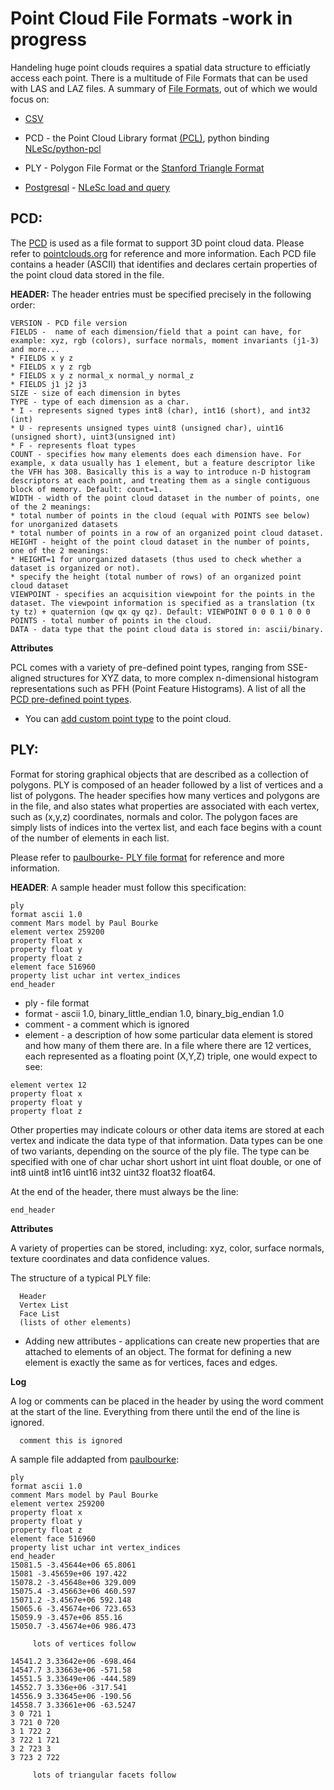 # Point Cloud File Formats -work in progress
Handeling huge point clouds requires a spatial data structure to efficiatly access each point.
There is a multitude of File Formats that can be used with LAS and LAZ files. A summary of [File Formats](http://www.cloudcompare.org/doc/wiki/index.php?title=FILE_I/O), out of which we would focus on: 

* [CSV](https://docs.python.org/3/library/csv.html)

* PCD - the Point Cloud Library format [(PCL)](http://pointclouds.org/), python binding [NLeSc/python-pcl](https://github.com/NLeSC/python-pcl)

* PLY - Polygon File Format or the [Stanford Triangle Format](http://www.graphics.stanford.edu/data/3Dscanrep) 

* [Postgresql](https://www.postgresql.org/) - [NLeSc load and query](https://github.com/NLeSC/pointcloud-benchmark/blob/master/python/pointcloud)


## PCD:
The [PCD](http://pointclouds.org/documentation/tutorials/pcd_file_format.php) is used as a file format to support 3D point cloud data. Please refer to [pointclouds.org](http://pointclouds.org/documentation/tutorials/pcd_file_format.php) for reference and more information.
Each PCD file contains a header (ASCII) that identifies and declares certain properties of the point cloud data stored in the file. 

**HEADER:** The header entries must be specified precisely in the following order:
```
VERSION - PCD file version
FIELDS -  name of each dimension/field that a point can have, for example: xyz, rgb (colors), surface normals, moment invariants (j1-3) and more...
* FIELDS x y z                                
* FIELDS x y z rgb                            
* FIELDS x y z normal_x normal_y normal_z     
* FIELDS j1 j2 j3                             
SIZE - size of each dimension in bytes
TYPE - type of each dimension as a char.
* I - represents signed types int8 (char), int16 (short), and int32 (int)
* U - represents unsigned types uint8 (unsigned char), uint16 (unsigned short), uint3(unsigned int)
* F - represents float types
COUNT - specifies how many elements does each dimension have. For example, x data usually has 1 element, but a feature descriptor like the VFH has 308. Basically this is a way to introduce n-D histogram descriptors at each point, and treating them as a single contiguous block of memory. Default: count=1.
WIDTH - width of the point cloud dataset in the number of points, one of the 2 meanings: 
* total number of points in the cloud (equal with POINTS see below) for unorganized datasets
* total number of points in a row of an organized point cloud dataset.
HEIGHT - height of the point cloud dataset in the number of points, one of the 2 meanings:
* HEIGHT=1 for unorganized datasets (thus used to check whether a dataset is organized or not).
* specify the height (total number of rows) of an organized point cloud dataset
VIEWPOINT - specifies an acquisition viewpoint for the points in the dataset. The viewpoint information is specified as a translation (tx ty tz) + quaternion (qw qx qy qz). Default: VIEWPOINT 0 0 0 1 0 0 0
POINTS - total number of points in the cloud. 
DATA - data type that the point cloud data is stored in: ascii/binary.
```
**Attributes**

PCL comes with a variety of pre-defined point types, ranging from SSE-aligned structures for XYZ data, to more complex n-dimensional histogram representations such as PFH (Point Feature Histograms). 
A list of all the [PCD pre-defined point types](https://github.com/PointCloudLibrary/pcl/blob/master/common/include/pcl/impl/point_types.hpp).


* You can [add custom point type](http://pointclouds.org/documentation/tutorials/adding_custom_ptype.php) to the point cloud.

## PLY:
Format for storing graphical objects that are described as a collection of polygons. 
PLY is composed of an header followed by a list of vertices and  a list of polygons. The header specifies how many vertices and polygons are in the file, and also states what properties are associated with each vertex, such as (x,y,z) coordinates, normals and color. The polygon faces are simply lists of indices into the vertex list, and each face begins with a count of the number of elements in each list. 

Please refer to [paulbourke- PLY file format](http://paulbourke.net/dataformats/ply/) for reference and more information.

**HEADER**: A sample header must follow this specification: 
```
ply
format ascii 1.0
comment Mars model by Paul Bourke
element vertex 259200
property float x
property float y
property float z
element face 516960
property list uchar int vertex_indices
end_header
```

* ply - file format
* format - ascii 1.0, binary_little_endian 1.0, binary_big_endian 1.0
* comment - a comment which is ignored
* element - a description of how some particular data element is stored and how many of them there are. 
In a file where there are 12 vertices, each represented as a floating point (X,Y,Z) triple, one would expect to see:
```
element vertex 12
property float x
property float y
property float z
```
Other properties may indicate colours or other data items are stored at each vertex and indicate the data type of that information. Data types can be one of two variants, depending on the source of the ply file. The type can be specified with one of char uchar short ushort int uint float double, or one of int8 uint8 int16 uint16 int32 uint32 float32 float64.

At the end of the header, there must always be the line:
```
end_header
```

**Attributes**

A variety of properties can be stored, including: xyz, color, surface normals, texture coordinates and data confidence values.

The structure of a typical PLY file:
```
  Header
  Vertex List
  Face List
  (lists of other elements)
```
* Adding new attributes - applications can create new properties that are attached to elements of an object. The format for defining a new element is exactly the same as for vertices, faces and edges. 

**Log**

A log or comments can be placed in the header by using the word comment at the start of the line. Everything from there until the end of the line is ignored.
```
  comment this is ignored
```
A sample file addapted from [paulbourke](http://paulbourke.net/dataformats/ply/example1.ply):

```
ply
format ascii 1.0
comment Mars model by Paul Bourke
element vertex 259200
property float x
property float y
property float z
element face 516960
property list uchar int vertex_indices
end_header
15081.5 -3.45644e+06 65.8061
15081 -3.45659e+06 197.422
15078.2 -3.45648e+06 329.009
15075.4 -3.45663e+06 460.597
15071.2 -3.4567e+06 592.148
15065.6 -3.45674e+06 723.653
15059.9 -3.457e+06 855.16
15050.7 -3.45674e+06 986.473

     lots of vertices follow

14541.2 3.33642e+06 -698.464
14547.7 3.33663e+06 -571.58
14551.5 3.33649e+06 -444.589
14552.7 3.336e+06 -317.541
14556.9 3.33645e+06 -190.56
14558.7 3.33661e+06 -63.5247
3 0 721 1
3 721 0 720
3 1 722 2
3 722 1 721
3 2 723 3
3 723 2 722

     lots of triangular facets follow
```

